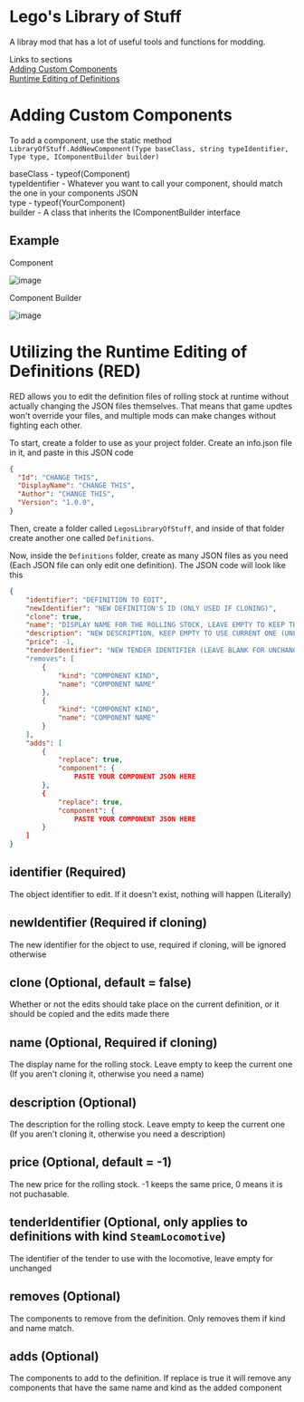# Lego's Library of Stuff

A libray mod that has a lot of useful tools and functions for modding. 

Links to sections  
[Adding Custom Components](https://github.com/legotrainkid/Legos-Railroader-Mod-Docs/edit/main/Library-Of-Stuff.md#adding-custom-components)  
[Runtime Editing of Definitions](https://github.com/legotrainkid/Legos-Railroader-Mod-Docs/blob/main/Library-Of-Stuff.md#utilizing-the-runtime-editing-of-definitions-red)  

# Adding Custom Components

To add a component, use the static method `LibraryOfStuff.AddNewComponent(Type baseClass, string typeIdentifier, Type type, IComponentBuilder builder)`   

baseClass - typeof(Component)  
typeIdentifier - Whatever you want to call your component, should match the one in your components JSON  
type - typeof(YourComponent)  
builder - A class that inherits the IComponentBuilder interface  

## Example

Component

![image](https://github.com/user-attachments/assets/d74d4ba0-c046-4244-90f8-a7fbc142cb3e)  

Component Builder  

![image](https://github.com/user-attachments/assets/51668cd0-bd6c-4db9-89fb-f38b0c1e2566)


# Utilizing the Runtime Editing of Definitions (RED)

RED allows you to edit the definition files of rolling stock at runtime without actually changing the JSON files themselves. That means that game updtes won't override your files, and multiple mods can make changes without fighting each other.

To start, create a folder to use as your project folder. Create an info.json file in it, and paste in this JSON code  
```json
{
  "Id": "CHANGE THIS",
  "DisplayName": "CHANGE THIS",
  "Author": "CHANGE THIS",
  "Version": "1.0.0",
}
```

Then, create a folder called `LegosLibraryOfStuff`, and inside of that folder create another one called `Definitions`.  

Now, inside the `Definitions` folder, create as many JSON files as you need (Each JSON file can only edit one definition). The JSON code will look like this  
```json
{
    "identifier": "DEFINITION TO EDIT",
    "newIdentifier": "NEW DEFINITION'S ID (ONLY USED IF CLONING)",
    "clone": true,
    "name": "DISPLAY NAME FOR THE ROLLING STOCK, LEAVE EMPTY TO KEEP THE CURRENT NAME (UNLESS CLONING)",
    "description": "NEW DESCRIPTION, KEEP EMPTY TO USE CURRENT ONE (UNLESS CLONING)",
    "price": -1,
    "tenderIdentifier": "NEW TENDER IDENTIFIER (LEAVE BLANK FOR UNCHANGED, ONLY APPLIES TO STEAM LOCOMOTIVES)"
    "removes": [
        {
            "kind": "COMPONENT KIND",
            "name": "COMPONENT NAME"
        },
        {
            "kind": "COMPONENT KIND",
            "name": "COMPONENT NAME"
        }
    ],
    "adds": [
        {
            "replace": true,
            "component": {
                PASTE YOUR COMPONENT JSON HERE
        },
        {
            "replace": true,
            "component": {
                PASTE YOUR COMPONENT JSON HERE
        }
    ]
}
```

## identifier (Required)

The object identifier to edit. If it doesn't exist, nothing will happen (Literally)

## newIdentifier (Required if cloning)

The new identifier for the object to use, required if cloning, will be ignored otherwise

## clone (Optional, default = false)

Whether or not the edits should take place on the current definition, or it should be copied and the edits made there

## name (Optional, Required if cloning)

The display name for the rolling stock. Leave empty to keep the current one (If you aren't cloning it, otherwise you need a name)

## description (Optional)

The description for the rolling stock. Leave empty to keep the current one (If you aren't cloning it, otherwise you need a description)

## price (Optional, default = -1)

The new price for the rolling stock. -1 keeps the same price, 0 means it is not puchasable.  

## tenderIdentifier (Optional, only applies to definitions with kind `SteamLocomotive`)

The identifier of the tender to use with the locomotive, leave empty for unchanged

## removes (Optional)

The components to remove from the definition. Only removes them if kind and name match.

## adds (Optional)

The components to add to the definition. If replace is true it will remove any components that have the same name and kind as the added component


